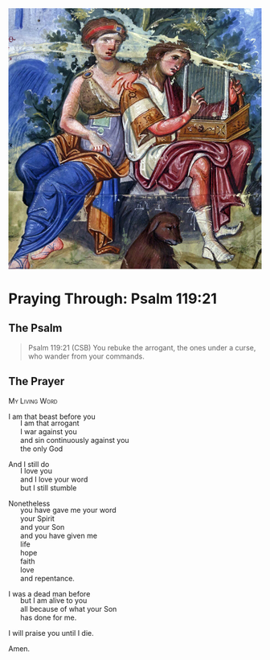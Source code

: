 <img class="intro-right" src="../images/art-paris-psalter.jpg">

<style>
  li {list-style-type: none;}
  p + ul {
    margin-top: -18px;
}
</style>

# Praying Through: Psalm 119:21

## The Psalm

>Psalm 119:21 (CSB) You rebuke the arrogant, the ones under a curse, who wander from your commands.

## The Prayer

<div style="font-variant: small-caps;">
My Living Word
</div>

I am that beast before you
* I am that arrogant
* I war against you
* and sin continuously against you
* the only God

And I still do
* I love you
* and I love your word
* but I still stumble

Nonetheless
* you have gave me your word
* your Spirit
* and your Son
* and you have given me
* life
* hope
* faith
* love
* and repentance.

I was a dead man before
* but I am alive to you
* all because of what your Son
* has done for me.

I will praise you until I die.

Amen.